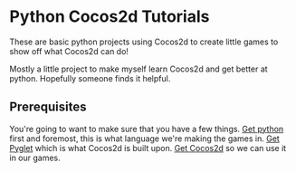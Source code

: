 # Python Cocos2d Tutorials

These are basic python projects using Cocos2d to create little games to show off what Cocos2d can do!

Mostly a little project to make myself learn Cocos2d and get better at python. Hopefully someone finds it helpful.

## Prerequisites

You're going to want to make sure that you have a few things.
[Get python](https://www.python.org/downloads/) first and foremost, this is what language we're making the games in.
[Get Pyglet](https://bitbucket.org/pyglet/pyglet/downloads) which is what Cocos2d is built upon.
[Get Cocos2d](https://github.com/adamwiggins/cocos2d) so we can use it in our games.
